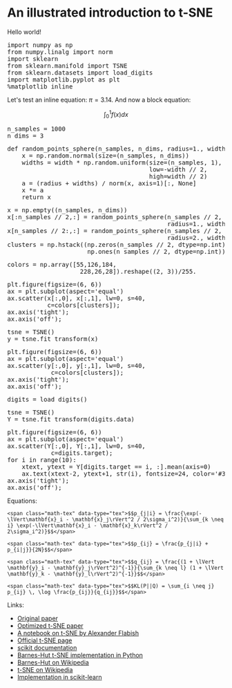 # An illustrated introduction to t-SNE

Hello world!

<pre data-code-language="python"
     data-executable="true"
     data-type="programlisting">
import numpy as np
from numpy.linalg import norm
import sklearn
from sklearn.manifold import TSNE
from sklearn.datasets import load_digits
import matplotlib.pyplot as plt
%matplotlib inline
</pre>

Let's test an inline equation: <span class="math-tex" data-type="tex">$\pi=3.14$</span>. And now a block equation:

<span class="math-tex" data-type="tex">$$\int_0^1 f(x)dx$$</span>

<pre data-code-language="python"
     data-executable="true"
     data-type="programlisting">
n_samples = 1000
n_dims = 3
</pre>

<pre data-code-language="python"
     data-executable="true"
     data-type="programlisting">
def random_points_sphere(n_samples, n_dims, radius=1., width=0.):
    x = np.random.normal(size=(n_samples, n_dims))
    widths = width * np.random.uniform(size=(n_samples, 1), 
                                       low=-width // 2, 
                                       high=width // 2)
    a = (radius + widths) / norm(x, axis=1)[:, None]
    x *= a
    return x
</pre>

<pre data-code-language="python"
     data-executable="true"
     data-type="programlisting">
x = np.empty((n_samples, n_dims))
x[:n_samples // 2,:] = random_points_sphere(n_samples // 2, n_dims,
                                            radius=1., width=.25)
x[n_samples // 2:,:] = random_points_sphere(n_samples // 2, n_dims,
                                            radius=2., width=.25)
clusters = np.hstack((np.zeros(n_samples // 2, dtype=np.int),
                      np.ones(n_samples // 2, dtype=np.int)))
</pre>

<pre data-code-language="python"
     data-executable="true"
     data-type="programlisting">
colors = np.array([55,126,184,
                    228,26,28]).reshape((2, 3))/255.
</pre>

<pre data-code-language="python"
     data-executable="true"
     data-type="programlisting">
plt.figure(figsize=(6, 6))
ax = plt.subplot(aspect='equal')
ax.scatter(x[:,0], x[:,1], lw=0, s=40,
           c=colors[clusters]);
ax.axis('tight');
ax.axis('off');
</pre>

<pre data-code-language="python"
     data-executable="true"
     data-type="programlisting">
tsne = TSNE()
y = tsne.fit_transform(x)
</pre>

<pre data-code-language="python"
     data-executable="true"
     data-type="programlisting">
plt.figure(figsize=(6, 6))
ax = plt.subplot(aspect='equal')
ax.scatter(y[:,0], y[:,1], lw=0, s=40,
            c=colors[clusters]);
ax.axis('tight');
ax.axis('off');
</pre>

<pre data-code-language="python"
     data-executable="true"
     data-type="programlisting">
digits = load_digits()
</pre>

<pre data-code-language="python"
     data-executable="true"
     data-type="programlisting">
tsne = TSNE()
Y = tsne.fit_transform(digits.data)
</pre>

<pre data-code-language="python"
     data-executable="true"
     data-type="programlisting">
plt.figure(figsize=(6, 6))
ax = plt.subplot(aspect='equal')
ax.scatter(Y[:,0], Y[:,1], lw=0, s=40,
            c=digits.target);
for i in range(10):
    xtext, ytext = Y[digits.target == i, :].mean(axis=0)
    ax.text(xtext-2, ytext+1, str(i), fontsize=24, color='#333333')
ax.axis('tight');
ax.axis('off');
</pre>

Equations:

```
<span class="math-tex" data-type="tex">$$p_{j|i} = \frac{\exp(-\lVert\mathbf{x}_i - \mathbf{x}_j\rVert^2 / 2\sigma_i^2)}{\sum_{k \neq i} \exp(-\lVert\mathbf{x}_i - \mathbf{x}_k\rVert^2 / 2\sigma_i^2)}$$</span>

<span class="math-tex" data-type="tex">$$p_{ij} = \frac{p_{j|i} + p_{i|j}}{2N}$$</span>

<span class="math-tex" data-type="tex">$$q_{ij} = \frac{(1 + \lVert \mathbf{y}_i - \mathbf{y}_j\rVert^2)^{-1}}{\sum_{k \neq l} (1 + \lVert \mathbf{y}_k - \mathbf{y}_l\rVert^2)^{-1}}$$</span>

<span class="math-tex" data-type="tex">$$KL(P||Q) = \sum_{i \neq j} p_{ij} \, \log \frac{p_{ij}}{q_{ij}}$$</span>
```

Links:

* [Original paper](http://jmlr.csail.mit.edu/papers/volume9/vandermaaten08a/vandermaaten08a.pdf)
* [Optimized t-SNE paper](http://lvdmaaten.github.io/publications/papers/JMLR_2014.pdf)
* [A notebook on t-SNE by Alexander Flabish](http://nbviewer.ipython.org/urls/gist.githubusercontent.com/AlexanderFabisch/1a0c648de22eff4a2a3e/raw/59d5bc5ed8f8bfd9ff1f7faa749d1b095aa97d5a/t-SNE.ipynb)
* [Official t-SNE page](http://lvdmaaten.github.io/tsne/)
* [scikit documentation](http://scikit-learn.org/stable/modules/generated/sklearn.manifold.TSNE.html)
* [Barnes-Hut t-SNE implementation in Python](https://github.com/danielfrg/tsne)
* [Barnes-Hut on Wikipedia](http://en.wikipedia.org/wiki/Barnes%E2%80%93Hut_simulation)
* [t-SNE on Wikipedia](http://en.wikipedia.org/wiki/T-distributed_stochastic_neighbor_embedding)
* [Implementation in scikit-learn](https://github.com/scikit-learn/scikit-learn/blob/master/sklearn/manifold/t_sne.py)
